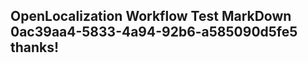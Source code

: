 <properties
ms.topic="hero-topic"
ms.test1="hero-topic"
ms.test2="test"/>

## OpenLocalization Workflow Test MarkDown 0ac39aa4-5833-4a94-92b6-a585090d5fe5 thanks!
<!--HONumber=Mar16_HO2-->

